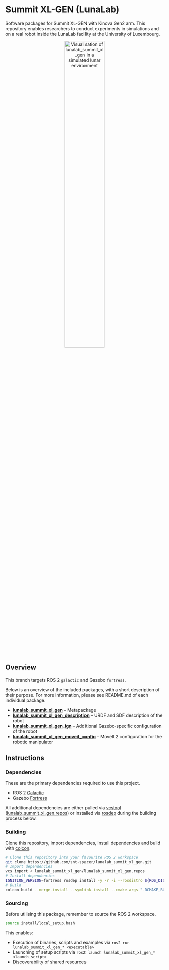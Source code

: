 # Summit XL-GEN (LunaLab)

Software packages for Summit XL-GEN with Kinova Gen2 arm. This repository enables researchers to conduct experiments in simulations and on a real robot inside the LunaLab facility at the University of Luxembourg.

<p align="center" float="middle">
  <img width="50.0%" src="https://user-images.githubusercontent.com/22929099/176204798-80665afb-50ba-463d-bcf4-2c2f06441e09.png" alt="Visualisation of lunalab_summit_xl_gen in a simulated lunar environment"/>
</p>

## Overview

This branch targets ROS 2 `galactic` and Gazebo `fortress`.

Below is an overview of the included packages, with a short description of their purpose. For more information, please see README.md of each individual package.

- [**lunalab_summit_xl_gen**](./lunalab_summit_xl_gen) – Metapackage
- [**lunalab_summit_xl_gen_description**](./lunalab_summit_xl_gen_description) – URDF and SDF description of the robot
- [**lunalab_summit_xl_gen_ign**](./lunalab_summit_xl_gen_ign) – Additional Gazebo-specific configuration of the robot
- [**lunalab_summit_xl_gen_moveit_config**](./lunalab_summit_xl_gen_moveit_config) – MoveIt 2 configuration for the robotic manipulator

## Instructions

### Dependencies

These are the primary dependencies required to use this project.

- ROS 2 [Galactic](https://docs.ros.org/en/galactic/Installation.html)
- Gazebo [Fortress](https://gazebosim.org/docs/fortress)

All additional dependencies are either pulled via [vcstool](https://wiki.ros.org/vcstool) ([lunalab_summit_xl_gen.repos](./lunalab_summit_xl_gen.repos)) or installed via [rosdep](https://wiki.ros.org/rosdep) during the building process below.

### Building

Clone this repository, import dependencies, install dependencies and build with [colcon](https://colcon.readthedocs.io).

```bash
# Clone this repository into your favourite ROS 2 workspace
git clone https://github.com/snt-spacer/lunalab_summit_xl_gen.git
# Import dependencies
vcs import < lunalab_summit_xl_gen/lunalab_summit_xl_gen.repos
# Install dependencies
IGNITION_VERSION=fortress rosdep install -y -r -i --rosdistro ${ROS_DISTRO} --from-paths .
# Build
colcon build --merge-install --symlink-install --cmake-args "-DCMAKE_BUILD_TYPE=Release"
```

### Sourcing

Before utilising this package, remember to source the ROS 2 workspace.

```bash
source install/local_setup.bash
```

This enables:

- Execution of binaries, scripts and examples via `ros2 run lunalab_summit_xl_gen_* <executable>`
- Launching of setup scripts via `ros2 launch lunalab_summit_xl_gen_* <launch_script>`
- Discoverability of shared resources
